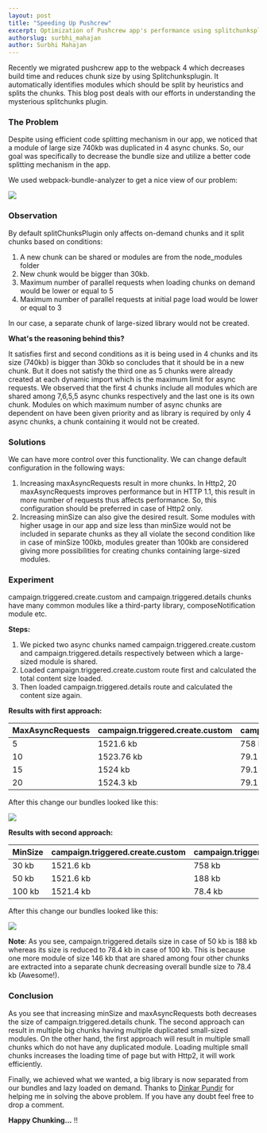 ```yaml
---
layout: post
title: "Speeding Up Pushcrew"
excerpt: Optimization of Pushcrew app's performance using splitchunksplugin
authorslug: surbhi_mahajan
author: Surbhi Mahajan
---
```


Recently we migrated pushcrew app to the webpack 4 which decreases build time and reduces chunk size by using Splitchunksplugin. It automatically identifies modules which should be split by heuristics and splits the chunks. This blog post deals with our efforts in understanding the mysterious splitchunks plugin.
### The Problem
Despite using efficient code splitting mechanism in our app, we noticed that a module of large size 740kb was duplicated in 4 async chunks. So, our goal was specifically to decrease the bundle size and utilize a better code splitting mechanism in the app.

We used webpack-bundle-analyzer to get a nice view of our problem:

![](/images/2018/04/duplicated_chunks_view.png)
### Observation
By default splitChunksPlugin only affects on-demand chunks and it split chunks based on conditions:
1. A new chunk can be shared or modules are from the node_modules folder
2. New chunk would be bigger than 30kb.
3. Maximum number of parallel requests when loading chunks on demand would be lower or equal to 5
4. Maximum number of parallel requests at initial page load would be lower or equal to 3

In our case, a separate chunk of large-sized library would not be created.

**What's the reasoning behind this?**

It satisfies first and second conditions as it is being used in 4 chunks and its size (740kb) is bigger than 30kb so concludes that it should be in a new chunk. But it does not satisfy the third one as 5 chunks were already created at each dynamic import which is the maximum limit for async requests. We observed that the first 4 chunks include all modules which are shared among 7,6,5,5 async chunks respectively and the last one is its own chunk. Modules on which maximum number of async chunks are dependent on have been given priority and as library is required by only 4 async chunks, a chunk containing it would not be created.
### Solutions
We can have more control over this functionality. We can change default configuration in the following ways:
1. Increasing maxAsyncRequests result in more chunks. In Http2, 20 maxAsyncRequests improves performance but in HTTP 1.1, this result in more number of requests thus affects performance. So, this configuration should be preferred in case of Http2 only.
2. Increasing minSize can also give the desired result. Some modules with higher usage in our app and size less than minSize would not be included in separate chunks as they all violate the second condition like in case of minSize 100kb, modules greater than 100kb are considered giving more possibilities for creating chunks containing large-sized modules.
### Experiment

campaign.triggered.create.custom and campaign.triggered.details chunks have many common modules like a third-party library, composeNotification module etc.

**Steps:**
1. We picked two async chunks named campaign.triggered.create.custom and campaign.triggered.details respectively between which a large-sized module is shared.
2. Loaded campaign.triggered.create.custom route first and calculated the total content size loaded.
3. Then loaded campaign.triggered.details route and calculated the content size again.


**Results with first approach:**


| MaxAsyncRequests | campaign.triggered.create.custom | campaign.triggered.details |
|------------------|----------------------------------|----------------------------|
|        5         |            1521.6 kb             |          758 kb            |
|        10        |            1523.76 kb            |          79.1 kb           |
|        15        |            1524 kb               |          79.1 kb           |
|        20        |            1524.3 kb             |          79.1 kb           |

After this change our bundles looked like this:

![](/images/2018/04/maxAsyncRequests_view.png)

**Results with second approach:**


|      MinSize     | campaign.triggered.create.custom | campaign.triggered.details |
|------------------|----------------------------------|----------------------------|
|       30 kb      |            1521.6 kb             |          758 kb            |
|       50 kb      |            1521.6 kb             |          188 kb            |
|       100 kb     |            1521.4 kb             |          78.4 kb           |

After this change our bundles looked like this:

![](/images/2018/04/minSize_view.png)

**Note**: As you see, campaign.triggered.details size in case of 50 kb is 188 kb whereas its size is reduced to 78.4 kb in case of 100 kb. This is because one more module of size 146 kb that are shared among four other chunks are extracted into a separate chunk decreasing overall bundle size to 78.4 kb (Awesome!).
### Conclusion

As you see that increasing minSize and maxAsyncRequests both decreases the size of campaign.triggered.details chunk.
The second approach can result in multiple big chunks having multiple duplicated small-sized modules.
On the other hand, the first approach will result in multiple small chunks which do not have any duplicated module. Loading multiple small chunks increases the loading time of page but with Http2, it will work efficiently.

Finally, we achieved what we wanted, a big library is now separated from our bundles and lazy loaded on demand. Thanks to [Dinkar Pundir](https://twitter.com/dinkarpundir) for helping me in solving the above problem.
If you have any doubt feel free to drop a comment.

**Happy Chunking...** !!
